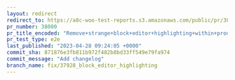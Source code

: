 ```yaml
---
layout: redirect
redirect_to: https://a8c-woo-test-reports.s3.amazonaws.com/public/pr/38000/e2e/index.html
pr_number: 38000
pr_title_encoded: "Remove+strange+block+editor+highlighting+within+product+block+editor"
pr_test_type: e2e
last_published: "2023-04-28 09:24:05 +0000"
commit_sha: 871876e3fb811b972f482b8bd33ff549e79fa974
commit_message: "Add changelog"
branch_name: fix/37928_block_editor_highlighting
---
```

